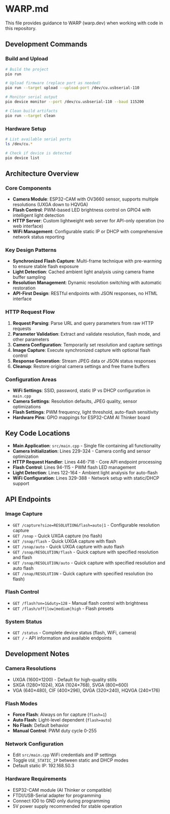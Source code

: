 # WARP.md

This file provides guidance to WARP (warp.dev) when working with code in this repository.

## Development Commands

### Build and Upload
```bash
# Build the project
pio run

# Upload firmware (replace port as needed)
pio run --target upload --upload-port /dev/cu.usbserial-110

# Monitor serial output
pio device monitor --port /dev/cu.usbserial-110 --baud 115200

# Clean build artifacts
pio run --target clean
```

### Hardware Setup
```bash
# List available serial ports
ls /dev/cu.*

# Check if device is detected
pio device list
```

## Architecture Overview

### Core Components
- **Camera Module**: ESP32-CAM with OV3660 sensor, supports multiple resolutions (UXGA down to HQVGA)
- **Flash Control**: PWM-based LED brightness control on GPIO4 with intelligent light detection
- **HTTP Server**: Custom lightweight web server for API-only operation (no web interface)
- **WiFi Management**: Configurable static IP or DHCP with comprehensive network status reporting

### Key Design Patterns
- **Synchronized Flash Capture**: Multi-frame technique with pre-warming to ensure stable flash exposure
- **Light Detection**: Cached ambient light analysis using camera frame buffer sampling
- **Resolution Management**: Dynamic resolution switching with automatic restoration
- **API-First Design**: RESTful endpoints with JSON responses, no HTML interface

### HTTP Request Flow
1. **Request Parsing**: Parse URL and query parameters from raw HTTP requests
2. **Parameter Validation**: Extract and validate resolution, flash mode, and other parameters  
3. **Camera Configuration**: Temporarily set resolution and capture settings
4. **Image Capture**: Execute synchronized capture with optional flash control
5. **Response Generation**: Stream JPEG data or JSON status responses
6. **Cleanup**: Restore original camera settings and free frame buffers

### Configuration Areas
- **WiFi Settings**: SSID, password, static IP vs DHCP configuration in `main.cpp`
- **Camera Settings**: Resolution defaults, JPEG quality, sensor optimizations
- **Flash Settings**: PWM frequency, light threshold, auto-flash sensitivity
- **Hardware Pins**: GPIO mappings for ESP32-CAM AI Thinker board

## Key Code Locations

- **Main Application**: `src/main.cpp` - Single file containing all functionality
- **Camera Initialization**: Lines 229-324 - Camera config and sensor optimization
- **HTTP Request Handler**: Lines 446-718 - Core API endpoint processing
- **Flash Control**: Lines 94-115 - PWM flash LED management
- **Light Detection**: Lines 122-164 - Ambient light analysis for auto-flash
- **WiFi Configuration**: Lines 329-388 - Network setup with static/DHCP support

## API Endpoints

### Image Capture
- `GET /capture?size=RESOLUTION&flash=auto|1` - Configurable resolution capture
- `GET /snap` - Quick UXGA capture (no flash)
- `GET /snap/flash` - Quick UXGA capture with flash
- `GET /snap/auto` - Quick UXGA capture with auto flash
- `GET /snap/RESOLUTION/flash` - Quick capture with specified resolution and flash
- `GET /snap/RESOLUTION/auto` - Quick capture with specified resolution and auto flash
- `GET /snap/RESOLUTION` - Quick capture with specified resolution (no flash)

### Flash Control  
- `GET /flash?on=1&duty=128` - Manual flash control with brightness
- `GET /flash/off|low|medium|high` - Flash presets

### System Status
- `GET /status` - Complete device status (flash, WiFi, camera)
- `GET /` - API information and available endpoints

## Development Notes

### Camera Resolutions
- UXGA (1600×1200) - Default for high-quality stills
- SXGA (1280×1024), XGA (1024×768), SVGA (800×600)
- VGA (640×480), CIF (400×296), QVGA (320×240), HQVGA (240×176)

### Flash Modes
- **Force Flash**: Always on for capture (`flash=1`)
- **Auto Flash**: Light-level dependent (`flash=auto`)  
- **No Flash**: Default behavior
- **Manual Control**: PWM duty cycle 0-255

### Network Configuration
- Edit `src/main.cpp` WiFi credentials and IP settings
- Toggle `USE_STATIC_IP` between static and DHCP modes
- Default static IP: 192.168.50.3

### Hardware Requirements
- ESP32-CAM module (AI Thinker or compatible)
- FTDI/USB-Serial adapter for programming
- Connect IO0 to GND only during programming
- 5V power supply recommended for stable operation
